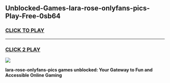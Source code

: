 
## Unblocked-Games-lara-rose-onlyfans-pics-Play-Free-0sb64
<h3>
<a href="https://premium76.site?title=lara-rose-onlyfans-pics&ref=09A">CLICK TO PLAY</a></h3>
<hr>

<h3>
<a href="https://premium76.site?title=lara-rose-onlyfans-pics&ref=09A">CLICK 2 PLAY</a>
  
</h3>

<a href="https://premium76.site?title=lara-rose-onlyfans-pics&ref=09A"><img src="https://clearcache.store/games.png"></a>


**lara-rose-onlyfans-pics games unblocked: Your Gateway to Fun and Accessible Online Gaming**
